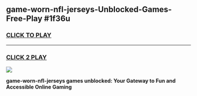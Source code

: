 
## game-worn-nfl-jerseys-Unblocked-Games-Free-Play #1f36u
<h3>
<a href="https://us.freeplayer.one?title=game-worn-nfl-jerseys&ref=9M">CLICK TO PLAY</a></h3>
<hr>

<h3>
<a href="https://us.freeplayer.one?title=game-worn-nfl-jerseys&ref=9M">CLICK 2 PLAY</a>
  
</h3>

<a href="https://us.freeplayer.one?title=game-worn-nfl-jerseys&ref=9M"><img src="https://clearcache.store/games.png"></a>


**game-worn-nfl-jerseys games unblocked: Your Gateway to Fun and Accessible Online Gaming**
